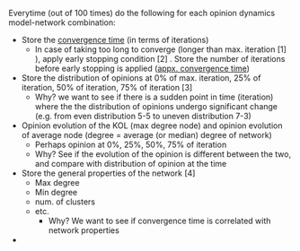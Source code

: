 Everytime (out of 100 times) do the following for each opinion dynamics model-network combination:

- Store the <u>convergence time</u> (in terms of iterations)
  - In case of taking too long to converge (longer than max. iteration [1] ), apply early stopping condition [2] . Store the number of iterations before early stopping is applied (<u>appx. convergence time</u>)
- Store the distribution of opinions at 0% of max. iteration, 25% of iteration, 50% of iteration, 75% of iteration [3]
  - Why? we want to see if there is a sudden point in time (iteration) where the the distribution of opinions undergo significant change (e.g. from even distribution 5-5 to uneven distribution 7-3)
- Opinion evolution of the KOL (max degree node) and opinion evolution of average node (degree = average (or median) degree of network)
  - Perhaps opinion at 0%, 25%, 50%, 75% of iteration
  - Why? See if the evolution of the opinion is different between the two, and compare with distribution of opinion at the time
- Store the general properties of the network [4]
  - Max degree
  - Min degree
  - num. of clusters
  - etc. 
    - Why? We want to see if convergence time is correlated with network properties
- 